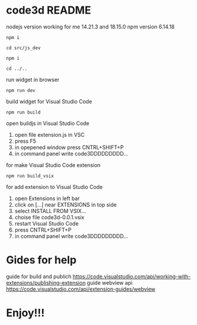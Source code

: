 # code3d README

nodejs version working for me 14.21.3 and 18.15.0 
npm version 6.14.18

```
npm i
```

```
cd src/js_dev
```

```
npm i
```

```
cd ../..
```

run widget in browser
``` 
npm run dev  
```

build widget for Visual Studio Code
``` 
npm run build
```

open buildjs in Visual Studio Code
1. open file extension.js in VSC 
2. press F5
3. in opepened window press CNTRL+SHIFT+P
4. in command panel write code3DDDDDDDDD...

for make Visual Studio Code extension
``` 
npm run build_vsix
``` 

for add extension to Visual Studio Code
1. open Extensions in left bar
2. click on [...] near EXTENSIONS in top side
3. select INSTALL FROM VSIX...
4. choise file code3d-0.0.1.vsix
5. restart Visual Studio Code
6. press CNTRL+SHIFT+P
7. in command panel write code3DDDDDDDDD...


# Gides for help
guide for build and publich
https://code.visualstudio.com/api/working-with-extensions/publishing-extension
guide webview api
https://code.visualstudio.com/api/extension-guides/webview 

# Enjoy!!!